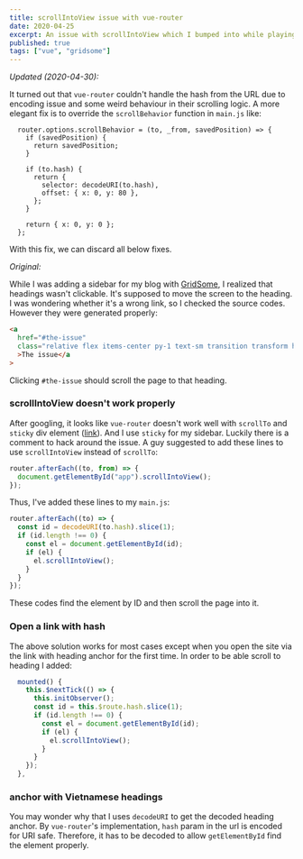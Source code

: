 ```yaml
---
title: scrollIntoView issue with vue-router
date: 2020-04-25
excerpt: An issue with scrollIntoView which I bumped into while playing with GridSome. I fixed it by hacking vue-router initialization.
published: true
tags: ["vue", "gridsome"]
---
```


_Updated (2020-04-30):_

It turned out that `vue-router` couldn't handle the hash from the URL due to encoding issue and some weird behaviour in their scrolling logic. A more elegant fix is to override the `scrollBehavior` function in `main.js` like:

```
  router.options.scrollBehavior = (to, _from, savedPosition) => {
    if (savedPosition) {
      return savedPosition;
    }

    if (to.hash) {
      return {
        selector: decodeURI(to.hash),
        offset: { x: 0, y: 80 },
      };
    }

    return { x: 0, y: 0 };
  };
```

With this fix, we can discard all below fixes.

_Original:_

While I was adding a sidebar for my blog with [GridSome](https://gridsome.org/), I realized that headings wasn't clickable. It's supposed to move the screen to the heading. I was wondering whether it's a wrong link, so I checked the source codes. However they were generated properly:

```html
<a
  href="#the-issue"
  class="relative flex items-center py-1 text-sm transition transform hover:translate-x-1 font-bold text-primary"
  >The issue</a
>
```

Clicking `#the-issue` should scroll the page to that heading.

### scrollIntoView doesn't work properly

After googling, it looks like `vue-router` doesn't work well with `scrollTo` and `sticky` div element ([link](https://github.com/vuejs/vue-router/issues/1459#issuecomment-333827211)). And I use `sticky` for my sidebar. Luckily there is a comment to hack around the issue. A guy suggested to add these lines to use `scrollIntoView` instead of `scrollTo`:

```js
router.afterEach((to, from) => {
  document.getElementById("app").scrollIntoView();
});
```

Thus, I've added these lines to my `main.js`:

```js
router.afterEach((to) => {
  const id = decodeURI(to.hash).slice(1);
  if (id.length !== 0) {
    const el = document.getElementById(id);
    if (el) {
      el.scrollIntoView();
    }
  }
});
```

These codes find the element by ID and then scroll the page into it.

### Open a link with hash

The above solution works for most cases except when you open the site via the link with heading anchor for the first time. In order to be able scroll to heading I added:

```js
  mounted() {
    this.$nextTick(() => {
      this.initObserver();
      const id = this.$route.hash.slice(1);
      if (id.length !== 0) {
        const el = document.getElementById(id);
        if (el) {
          el.scrollIntoView();
        }
      }
    });
  },
```

### anchor with Vietnamese headings

You may wonder why that I uses `decodeURI` to get the decoded heading anchor. By `vue-router`'s implementation, `hash` param in the url is encoded for URI safe. Therefore, it has to be decoded to allow `getElementById` find the element properly.
